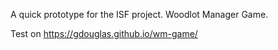 A quick prototype for the ISF project.
Woodlot Manager Game.

Test on https://gdouglas.github.io/wm-game/
